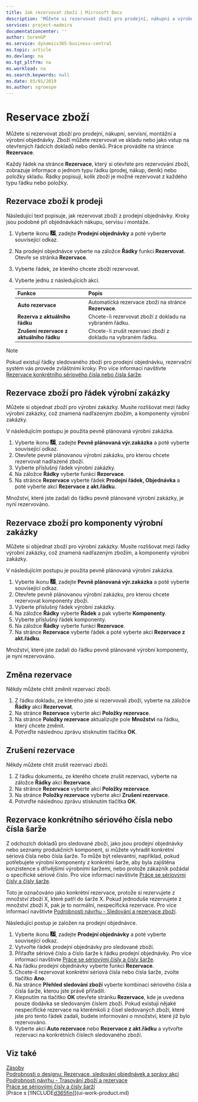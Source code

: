 ```yaml
---
title: Jak rezervovat zboží | Microsoft Docs
description: 'Můžete si rezervovat zboží pro prodejní, nákupní a výrobní objednávky. Zboží můžete rezervovat ve skladu nebo jako vstup na otevřených řádcích dokladů.'
services: project-madeira
documentationcenter: ''
author: SorenGP
ms.service: dynamics365-business-central
ms.topic: article
ms.devlang: na
ms.tgt_pltfrm: na
ms.workload: na
ms.search.keywords: null
ms.date: 03/01/2019
ms.author: sgroespe
---
```

# <a name="reserve-items"></a>Reservace zboží
Můžete si rezervovat zboží pro prodejní, nákupní, servisní, montážní a výrobní objednávky. Zboží můžete rezervovat ve skladu nebo jako vstup na otevřených řádcích dokladů nebo deníků. Práce provádíte na stránce **Rezervace**.

Každý řádek na stránce **Rezervace**, který si otevřete pro rezervování zboží, zobrazuje informace o jednom typu řádku (prodej, nákup, deník) nebo položky skladu. Řádky popisují, kolik zboží je možné rezervovat z každého typu řádku nebo položky.

## <a name="to-reserve-items-for-sales"></a>Rezervace zboží k prodeji
Následující text popisuje, jak rezervovat zboží z prodejní objednávky. Kroky jsou podobné při objednávkách nákupu, servisu i montáže.  
1.  Vyberte ikonu ![Žárovky, která otevře funkci Řekněte mi](media/ui-search/search_small.png "Řekněte mi, co chcete dělat"), zadejte **Prodejní objednávky** a poté vyberte související odkaz.  
2.  Na prodejní objednávce vyberte na záložce **Řádky** funkci **Rezervovat**. Otevře se stránka **Rezervace**.  
3. Vyberte řádek, ze kterého chcete zboží rezervovat.  
4. Vyberte jednu z následujících akcí.  

    |**Funkce**|**Popis**|
    |------------------|---------------------|  
    |**Auto rezervace**|Automatická rezervace zboží na stránce **Rezervace**.|  
    |**Rezerva z aktuálního řádku**|Chcete-li rezervovat zboží z dokladu na vybraném řádku.|  
    |**Zrušení rezervace z aktuálního řádku**|Chcete-li zrušit rezervaci zboží z dokladu na vybraném řádku.|

> [!NOTE]  
>  Pokud existují řádky sledovaného zboží pro prodejní objednávku, rezervační systém vás provede zvláštními kroky. Pro více informací navštivte [Rezervace konkrétního sériového čísla nebo čísla šarže](inventory-how-to-reserve-items.md#to-reserve-a-specific-serial-or-lot-number).  

## <a name="to-reserve-an-item-for-a-production-order-line"></a>Rezervace zboží pro řádek výrobní zakázky  
Můžete si objednat zboží pro výrobní zakázky. Musíte rozlišovat mezi řádky výrobní zakázky, což znamená nadřazeným zbožím, a komponenty výrobní zakázky.

V následujícím postupu je použita pevně plánovaná výrobní zakázka.   
1. Vyberte ikonu ![Žárovky, která otevře funkci Řekněte mi](media/ui-search/search_small.png "Řekněte mi, co chcete dělat"), zadejte **Pevně plánovaná výr.zakázka** a poté vyberte související odkaz.  
2. Otevřete pevně plánovanou výrobní zakázku, pro kterou chcete rezervovat nadřazené zboží.  
3. Vyberte příslušný řádek výrobní zakázky.  
4. Na záložce **Řádky** vyberte funkci **Rezervace**.
5. Na stránce **Rezervace** vyberte řádek **Prodejní řádek, Objednávka** a poté vyberte akci **Rezervace z akt.řádku**.  

Množství, které jste zadali do řádku pevně plánované výrobní zakázky, je nyní rezervováno.

## <a name="to-reserve-items-for-production-order-components"></a>Rezervace zboží pro komponenty výrobní zakázky  
Můžete si objednat zboží pro výrobní zakázky. Musíte rozlišovat mezi řádky výrobní zakázky, což znamená nadřazeným zbožím, a komponenty výrobní zakázky.

V následujícím postupu je použita pevně plánovaná výrobní zakázka.    
1. Vyberte ikonu ![Žárovky, která otevře funkci Řekněte mi](media/ui-search/search_small.png "Řekněte mi, co chcete dělat"), zadejte **Pevně plánovaná výr.zakázka** a poté vyberte související odkaz.  
2. Otevřete pevně plánovanou výrobní zakázku, pro kterou chcete rezervovat komponenty zboží.  
3. Vyberte příslušný řádek výrobní zakázky.  
4. Na záložce **Řádky** vyberte **Řádek** a pak vyberte **Komponenty**.  
5. Vyberte příslušný řádek komponenty.  
6. Na záložce **Řádky** vyberte funkci **Rezervace**.  
7. Na stránce **Rezervace** vyberte řádek a poté vyberte akci **Rezervace z akt.řádku**.  

Množství, které jste zadali do řádku pevně plánované výrobní komponenty, je nyní rezervováno.

## <a name="to-change-a-reservation"></a>Změna rezervace  
Někdy můžete chtít změnit rezervaci zboží.   
1. Z řádku dokladu, ze kterého jste si rezervovali zboží, vyberte na záložce **Řádky** akci **Rezervovat**.  
2. Na stránce **Rezervace** vyberte akci **Položky rezervace**.
3. Na stránce **Položky rezervace** aktualizujte pole **Množství** na řádku, který chcete změnit.
4. Potvrďte následnou zprávu stisknutím tlačítka **OK**.

## <a name="to-cancel-a-reservation"></a>Zrušení rezervace  
Někdy můžete chtít zrušit rezervaci zboží.   
1. Z řádku dokumentu, ze kterého chcete zrušit rezervaci, vyberte na záložce **Řádky** akci **Rezervace**.  
2. Na stránce **Rezervace** vyberte akci **Položky rezervace**.  
3.  Na stránce **Položky rezervace** vyberte akci **Zrušení rezervace**.  
4.  Potvrďte následnou zprávu stisknutím tlačítka **OK**.  

## <a name="to-reserve-a-specific-serial-or-lot-number"></a>Rezervace konkrétního sériového čísla nebo čísla šarže  
Z odchozích dokladů pro sledované zboží, jako jsou prodejní objednávky nebo seznamy produkčních komponent, si můžete vyhradit konkrétní sériová čísla nebo čísla šarže. To může být relevantní, například, pokud potřebujete výrobní komponenty z konkrétní šarže, aby byla zajištěna konzistence s dřívějšími výrobními šaržemi, nebo protože zákazník požádal o specifické sériové číslo. Pro více informací navštivte [Práce se sériovými čísly a čísly šarže](inventory-how-work-item-tracking.md).

Toto je označováno jako konkrétní rezervace, protože si rezervujete z množství zboží X, které patří do šarže X. Pokud jednoduše rezervujete z množství zboží X, pak je to normální, nespecifická rezervace. Pro více informací navštivte [Podrobnosti návrhu - Sledování a rezervace zboží](design-details-item-tracking-and-reservations.md).

Následující postup je založen na prodejní objednávce.    
1. Vyberte ikonu ![Žárovky, která otevře funkci Řekněte mi](media/ui-search/search_small.png "Řekněte mi, co chcete dělat"), zadejte **Prodejní objednávky** a poté vyberte související odkaz.  
2. Vytvořte řádek prodejní objednávky pro sledované zboží.  
3. Přiřaďte sériové číslo a číslo šarže k řádku prodejní objednávky. Pro více informací navštivte [Práce se sériovými čísly a čísly šarže](inventory-how-work-item-tracking.md).
4. Na řádku prodejní objednávky vyberte funkci **Rezervace**.  
5. Chcete-li rezervovat konkrétní sériová čísla nebo čísla šarže, zvolte tlačítko **Ano**.  
6. Na stránce **Přehled sledování zboží** vyberte kombinaci sériového čísla a čísla šarže, kterou jste právě přiřadili.  
7. Klepnutím na tlačítko **OK** otevřete stránku **Rezervace**, kde je uvedena pouze dodávka se sledovaným číslem zboží. Pokud existují nějaké nespecifické rezervace na kterémkoli z čísel sledovaných zboží, které jste pro tento řádek zadali, budete informováni o množství, které již bylo rezervováno.  
8. Vyberte akci **Auto rezervace** nebo **Rezervace z akt.řádku** a vytvořte rezervaci na konkrétních číslech sledovaného zboží.

## <a name="see-also"></a>Viz také
[Zásoby](inventory-manage-inventory.md)  
[Podrobnosti o designu: Rezervace, sledování objednávek a správy akcí](design-details-reservation-order-tracking-and-action-messaging.md)  
[Podrobnosti návrhu - Trasování zboží a rezervace](design-details-item-tracking-and-reservations.md)  
[Práce se sériovými čísly a čísly šarží](inventory-how-work-item-tracking.md)  
[Práce s [!INCLUDE[d365fin](includes/d365fin_md.md)]](ui-work-product.md)
